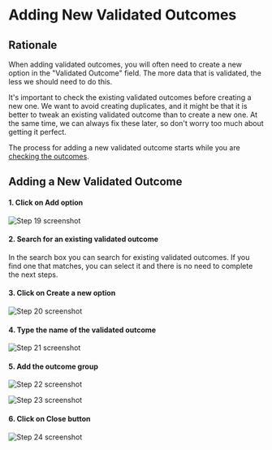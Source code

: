 # Adding New Validated Outcomes

## Rationale

When adding validated outcomes, you will often need to create a new option in the "Validated Outcome" field.
The more data that is validated, the less we should need to do this.

It's important to check the existing validated outcomes before creating a new one.
We want to avoid creating duplicates, and it might be that it is better to tweak an existing validated outcome than to create a new one.
At the same time, we can always fix these later, so don't worry too much about getting it perfect.

The process for adding a new validated outcome starts while you are [checking the outcomes](extraction_process.md#10-check-the-outcome-fields-and-add-the-validated-outcome).

## Adding a New Validated Outcome

#### 1. Click on Add option

![Step 19 screenshot](https://images.tango.us/workflows/13ff0506-9759-4da9-8681-1f0d387f23a7/steps/ca346339-484e-4d3a-9f1e-ff41337b31de/6488691b-0962-4e52-8bf0-56bc71fe6477.png?crop=focalpoint&fit=crop&fp-x=0.3987&fp-y=0.4718&fp-z=2.8538&w=1200&border=2%2CF4F2F7&border-radius=8%2C8%2C8%2C8&border-radius-inner=8%2C8%2C8%2C8&blend-align=bottom&blend-mode=normal&blend-x=0&blend-w=1200&mark-x=514&mark-y=332&m64=aHR0cHM6Ly9pbWFnZXMudGFuZ28udXMvc3RhdGljL2JsYW5rLnBuZz9tYXNrPWNvcm5lcnMmYm9yZGVyPTQlMkNGRjc0NDImdz0xNzMmaD01OSZmaXQ9Y3JvcCZjb3JuZXItcmFkaXVzPTEw)

#### 2. Search for an existing validated outcome

In the search box you can search for existing validated outcomes.
If you find one that matches, you can select it and there is no need to complete the next steps.

#### 3. Click on Create a new option

![Step 20 screenshot](https://images.tango.us/workflows/13ff0506-9759-4da9-8681-1f0d387f23a7/steps/03b2943b-c754-40a1-853d-f9e51ca19833/d460d77c-d86e-4963-9559-bcdf1b30e17b.png?crop=focalpoint&fit=crop&fp-x=0.6471&fp-y=0.5084&fp-z=3.0428&w=1200&border=2%2CF4F2F7&border-radius=8%2C8%2C8%2C8&border-radius-inner=8%2C8%2C8%2C8&blend-align=bottom&blend-mode=normal&blend-x=0&blend-w=1200&mark-x=568&mark-y=331&m64=aHR0cHM6Ly9pbWFnZXMudGFuZ28udXMvc3RhdGljL2JsYW5rLnBuZz9tYXNrPWNvcm5lcnMmYm9yZGVyPTQlMkNGRjc0NDImdz02MyZoPTYzJmZpdD1jcm9wJmNvcm5lci1yYWRpdXM9MTA%3D)

#### 4. Type the name of the validated outcome

![Step 21 screenshot](https://images.tango.us/workflows/13ff0506-9759-4da9-8681-1f0d387f23a7/steps/ab02bbf1-1a23-4670-af68-9f3dd2900034/7bfe456d-4ec5-4049-bfa1-1a4bc8cb71e5.png?crop=focalpoint&fit=crop&fp-x=0.4532&fp-y=0.1893&fp-z=1.6161&w=1200&border=2%2CF4F2F7&border-radius=8%2C8%2C8%2C8&border-radius-inner=8%2C8%2C8%2C8&blend-align=bottom&blend-mode=normal&blend-x=0&blend-w=1200&mark-x=291&mark-y=199&m64=aHR0cHM6Ly9pbWFnZXMudGFuZ28udXMvc3RhdGljL2JsYW5rLnBuZz9tYXNrPWNvcm5lcnMmYm9yZGVyPTQlMkNGRjc0NDImdz02MTgmaD00NSZmaXQ9Y3JvcCZjb3JuZXItcmFkaXVzPTEw)

#### 5. Add the outcome group

![Step 22 screenshot](https://images.tango.us/workflows/13ff0506-9759-4da9-8681-1f0d387f23a7/steps/a4a3e46e-8740-4911-8f5a-0409681e948a/e6cc03cf-ef1c-4607-857c-3fc72484c8b9.png?crop=focalpoint&fit=crop&fp-x=0.4954&fp-y=0.2570&fp-z=1.8990&w=1200&border=2%2CF4F2F7&border-radius=8%2C8%2C8%2C8&border-radius-inner=8%2C8%2C8%2C8&blend-align=bottom&blend-mode=normal&blend-x=0&blend-w=1200&mark-x=342&mark-y=331&m64=aHR0cHM6Ly9pbWFnZXMudGFuZ28udXMvc3RhdGljL2JsYW5rLnBuZz9tYXNrPWNvcm5lcnMmYm9yZGVyPTQlMkNGRjc0NDImdz01MTYmaD00NCZmaXQ9Y3JvcCZjb3JuZXItcmFkaXVzPTEw)

![Step 23 screenshot](https://images.tango.us/workflows/13ff0506-9759-4da9-8681-1f0d387f23a7/steps/dd92b495-5413-4d05-bbf1-94138cb89f65/41921d50-1746-4781-8f87-8a2b38aeea82.png?crop=focalpoint&fit=crop&fp-x=0.4918&fp-y=0.4678&fp-z=1.9690&w=1200&border=2%2CF4F2F7&border-radius=8%2C8%2C8%2C8&border-radius-inner=8%2C8%2C8%2C8&blend-align=bottom&blend-mode=normal&blend-x=0&blend-w=1200&mark-x=354&mark-y=336&m64=aHR0cHM6Ly9pbWFnZXMudGFuZ28udXMvc3RhdGljL2JsYW5rLnBuZz9tYXNrPWNvcm5lcnMmYm9yZGVyPTQlMkNGRjc0NDImdz00OTEmaD01MiZmaXQ9Y3JvcCZjb3JuZXItcmFkaXVzPTEw)

#### 6. Click on Close button

![Step 24 screenshot](https://images.tango.us/workflows/13ff0506-9759-4da9-8681-1f0d387f23a7/steps/2464f278-33db-4ec5-b36a-fd5a05679b0b/b73a6f8c-3e65-4970-b00d-6bd8754cbbbf.png?crop=focalpoint&fit=crop&fp-x=0.7777&fp-y=0.1030&fp-z=2.9090&w=1200&border=2%2CF4F2F7&border-radius=8%2C8%2C8%2C8&border-radius-inner=8%2C8%2C8%2C8&blend-align=bottom&blend-mode=normal&blend-x=0&blend-w=1200&mark-x=573&mark-y=171&m64=aHR0cHM6Ly9pbWFnZXMudGFuZ28udXMvc3RhdGljL2JsYW5rLnBuZz9tYXNrPWNvcm5lcnMmYm9yZGVyPTQlMkNGRjc0NDImdz01NCZoPTkyJmZpdD1jcm9wJmNvcm5lci1yYWRpdXM9MTA%3D)
